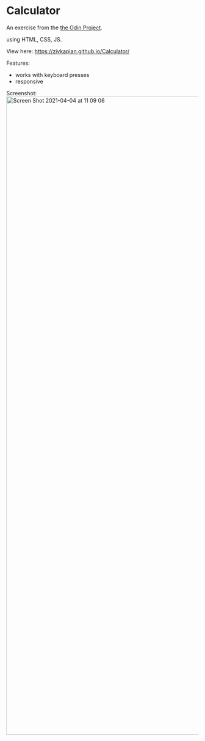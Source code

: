 # Calculator

An exercise from the [the Odin Project](https://www.theodinproject.com/paths/foundations/courses/foundations/lessons/calculator). 

using HTML, CSS, JS. 

View here: https://zivkaplan.github.io/Calculator/

Features:
- works with keyboard presses
- responsive

Screenshot: 
<img width="1672" alt="Screen Shot 2021-04-04 at 11 09 06" src="https://user-images.githubusercontent.com/80772683/113502634-2f57fc00-9536-11eb-8989-44cf52bcc6bd.png">
